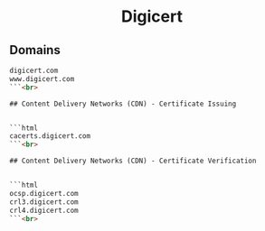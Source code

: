 


<h1 align="center">Digicert</h1>  


## Domains


```html
digicert.com
www.digicert.com
```<br>

## Content Delivery Networks (CDN) - Certificate Issuing


```html
cacerts.digicert.com
```<br>

## Content Delivery Networks (CDN) - Certificate Verification


```html
ocsp.digicert.com
crl3.digicert.com
crl4.digicert.com
```<br>
